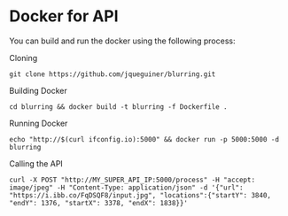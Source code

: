 # Docker for API

You can build and run the docker using the following process:

Cloning
```console
git clone https://github.com/jqueguiner/blurring.git
```

Building Docker
```console
cd blurring && docker build -t blurring -f Dockerfile .
```

Running Docker
```console
echo "http://$(curl ifconfig.io):5000" && docker run -p 5000:5000 -d blurring
```

Calling the API
```console
curl -X POST "http://MY_SUPER_API_IP:5000/process" -H "accept: image/jpeg" -H "Content-Type: application/json" -d '{"url": "https://i.ibb.co/FqDSQF8/input.jpg", "locations":{"startY": 3840, "endY": 1376, "startX": 3378, "endX": 1838}}'
```
